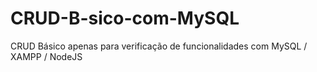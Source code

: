 # CRUD-B-sico-com-MySQL
CRUD Básico apenas para verificação de funcionalidades com MySQL / XAMPP / NodeJS
